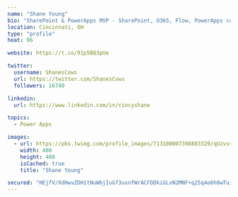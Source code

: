 ```yaml
---
name: "Shane Young"
bio: "SharePoint & PowerApps MVP - SharePoint, O365, Flow, PowerApps consulting? @PowerApps911 | Pure Snark? You found it."
location: Cincinnati, OH
type: "profile"
heat: 96

website: https://t.co/91p5BQ3pUe

twitter:
  username: ShanesCows
  url: https://twitter.com/ShanesCows
  followers: 16740

linkedin:
  url: https://www.linkedin.com/in/cincyshane

topics:
  - Power Apps

images:
  - url: https://pbs.twimg.com/profile_images/713100007398883329/qUzvsvQ3_400x400.jpg
    width: 400
    height: 400
    isCached: true
    title: "Shane Young"

secured: "HEjfV/XdHwvZDH1tNuWbjIuGf3uxnfWrACFDDkiGLvN2MNF+q25q4o6h8wTui/dkv/8HYwOkO1PyN1Zg3gtu2HmL4lAxt6ruh0ZhcaZaBvUUl1lwRI2RgSxxMM24ajTbP2D7IpmNu967uRcV3zOVEdhW5AarkEB+VPm6j+E8I6RVosYFBDXwVrOCFFa/XYhFrVWviEsUMz0O1V+bttiB3o5QZui6pp0yD5liQJifw/UEsoUPe504aHFo/Qkn0NlGp20IHIjZv6kok+X+pEkRaUkbbfdiNcA8ktHzDLL4S7pNMskmxBR2FfBsaykKyhVWifsR2+7RxJ2t/h0NvawVknTaaeJrgWm5H0oUH9lvhKWatMrS4EQFK5ojsAKJc/Cqk7rWw5eDUGrHRVKssMBMhD7qAmZioN47IYBBJioiWz4=;pvYBOihHVZMK8Rmi+9qLEA=="
---
```


